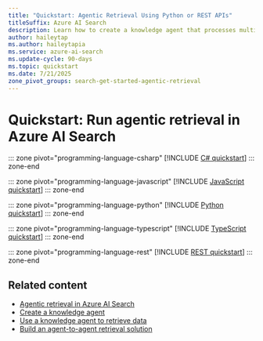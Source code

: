 ```yaml
---
title: "Quickstart: Agentic Retrieval Using Python or REST APIs"
titleSuffix: Azure AI Search
description: Learn how to create a knowledge agent that processes multi-turn conversations, retrieves relevant information from an Azure AI Search index, and extracts answers using an Azure OpenAI chat model.
author: haileytap
ms.author: haileytapia
ms.service: azure-ai-search
ms.update-cycle: 90-days
ms.topic: quickstart
ms.date: 7/21/2025
zone_pivot_groups: search-get-started-agentic-retrieval
---
```


# Quickstart: Run agentic retrieval in Azure AI Search

::: zone pivot="programming-language-csharp"
[!INCLUDE [C# quickstart](includes/quickstarts/agentic-retrieval-csharp.md)]
::: zone-end

::: zone pivot="programming-language-javascript"
[!INCLUDE [JavaScript quickstart](includes/quickstarts/agentic-retrieval-javascript.md)]
::: zone-end

::: zone pivot="programming-language-python"
[!INCLUDE [Python quickstart](includes/quickstarts/agentic-retrieval-python.md)]
::: zone-end

::: zone pivot="programming-language-typescript"
[!INCLUDE [TypeScript quickstart](includes/quickstarts/agentic-retrieval-typescript.md)]
::: zone-end

::: zone pivot="programming-language-rest"
[!INCLUDE [REST quickstart](includes/quickstarts/agentic-retrieval-rest.md)]
::: zone-end

## Related content

+ [Agentic retrieval in Azure AI Search](search-agentic-retrieval-concept.md)
+ [Create a knowledge agent](search-agentic-retrieval-how-to-create.md)
+ [Use a knowledge agent to retrieve data](search-agentic-retrieval-how-to-retrieve.md)
+ [Build an agent-to-agent retrieval solution](search-agentic-retrieval-how-to-pipeline.md)

